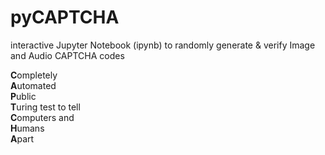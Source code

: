 # pyCAPTCHA
interactive Jupyter Notebook (ipynb) to randomly generate &amp; verify Image and Audio CAPTCHA codes

**C**ompletely\
**A**utomated\
**P**ublic\
**T**uring test to tell\
**C**omputers and\
**H**umans\
**A**part
